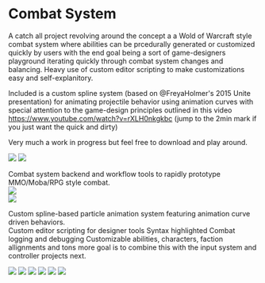 # Combat System

A catch all project revolving around the concept a a Wold of Warcraft style combat system where abilities can be prcedurally generated or customized quickly by users with the end goal being a sort of game-designers playground iterating quickly through combat system changes and balancing. Heavy use of custom editor scripting to make customizations easy and self-explanitory.

Included is a custom spline system (based on @FreyaHolmer's 2015 Unite presentation) for animating projectile behavior using animation curves with special attention to the game-design principles outlined in this video https://www.youtube.com/watch?v=rXLH0nkgkbc (jump to the 2min mark if you just want the quick and dirty)

Very much a work in progress but feel free to download and play around.



![](https://github.com/deserializeme/Game-Projects/blob/main/media/images/Editor%20coding%20post/combat%20logging%20and%20score%20tracking.PNG)
![](https://github.com/deserializeme/Game-Projects/blob/main/media/images/Editor%20coding%20post/editor%20view%20spline%20editor.PNG)

Combat system backend and workflow tools to rapidly prototype MMO/Moba/RPG style combat.  
![](https://github.com/deserializeme/Game-Projects/blob/main/media/gifs/Spline%20system%20in%20action.gif)  
![](https://github.com/deserializeme/Game-Projects/blob/main/media/gifs/Spline%20path%20editor.gif)  

Custom spline-based particle animation system featuring animation curve driven behaviors.  
Custom editor scripting for designer tools
Syntax highlighted Combat logging and debugging
Customizable abilities, characters, faction allignments and tons more
goal is to combine this with the input system and controller projects next.

![](https://github.com/deserializeme/Game-Projects/blob/main/media/images/Editor%20coding%20post/attack%20collapsed.PNG)
![](https://github.com/deserializeme/Game-Projects/blob/main/media/images/Editor%20coding%20post/attack%20profile%201.PNG)
![](https://github.com/deserializeme/Game-Projects/blob/main/media/images/Editor%20coding%20post/attack%20profile%202.PNG)
![](https://github.com/deserializeme/Game-Projects/blob/main/media/images/Editor%20coding%20post/cast%20manager.PNG)
![](https://github.com/deserializeme/Game-Projects/blob/main/media/images/Editor%20coding%20post/character%201.PNG)
![](https://github.com/deserializeme/Game-Projects/blob/main/media/images/Editor%20coding%20post/character%202.PNG)

